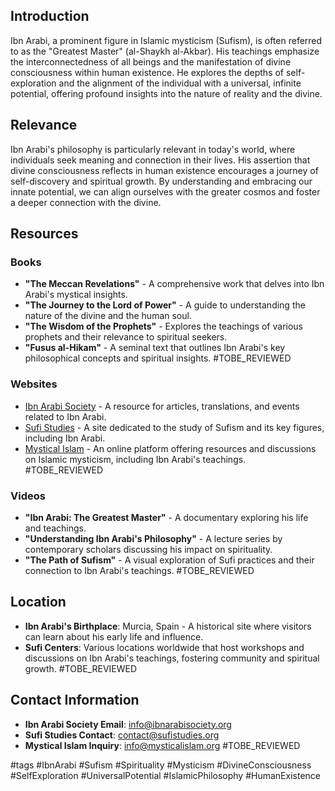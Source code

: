 ## Introduction
Ibn Arabi, a prominent figure in Islamic mysticism (Sufism), is often referred to as the "Greatest Master" (al-Shaykh al-Akbar). His teachings emphasize the interconnectedness of all beings and the manifestation of divine consciousness within human existence. He explores the depths of self-exploration and the alignment of the individual with a universal, infinite potential, offering profound insights into the nature of reality and the divine.

## Relevance
Ibn Arabi's philosophy is particularly relevant in today's world, where individuals seek meaning and connection in their lives. His assertion that divine consciousness reflects in human existence encourages a journey of self-discovery and spiritual growth. By understanding and embracing our innate potential, we can align ourselves with the greater cosmos and foster a deeper connection with the divine.

## Resources

### Books
- **"The Meccan Revelations"** - A comprehensive work that delves into Ibn Arabi's mystical insights.
- **"The Journey to the Lord of Power"** - A guide to understanding the nature of the divine and the human soul.
- **"The Wisdom of the Prophets"** - Explores the teachings of various prophets and their relevance to spiritual seekers.
- **"Fusus al-Hikam"** - A seminal text that outlines Ibn Arabi's key philosophical concepts and spiritual insights. #TOBE_REVIEWED

### Websites
- [Ibn Arabi Society](http://www.ibnarabisociety.org) - A resource for articles, translations, and events related to Ibn Arabi.
- [Sufi Studies](http://www.sufistudies.org) - A site dedicated to the study of Sufism and its key figures, including Ibn Arabi.
- [Mystical Islam](http://www.mysticalislam.org) - An online platform offering resources and discussions on Islamic mysticism, including Ibn Arabi's teachings. #TOBE_REVIEWED

### Videos
- **"Ibn Arabi: The Greatest Master"** - A documentary exploring his life and teachings.
- **"Understanding Ibn Arabi's Philosophy"** - A lecture series by contemporary scholars discussing his impact on spirituality.
- **"The Path of Sufism"** - A visual exploration of Sufi practices and their connection to Ibn Arabi's teachings. #TOBE_REVIEWED

## Location
- **Ibn Arabi's Birthplace**: Murcia, Spain - A historical site where visitors can learn about his early life and influence.
- **Sufi Centers**: Various locations worldwide that host workshops and discussions on Ibn Arabi's teachings, fostering community and spiritual growth. #TOBE_REVIEWED

## Contact Information
- **Ibn Arabi Society Email**: info@ibnarabisociety.org
- **Sufi Studies Contact**: contact@sufistudies.org
- **Mystical Islam Inquiry**: info@mysticalislam.org #TOBE_REVIEWED

#tags 
#IbnArabi #Sufism #Spirituality #Mysticism #DivineConsciousness #SelfExploration #UniversalPotential #IslamicPhilosophy #HumanExistence
